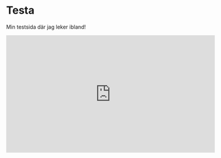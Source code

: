---
---
Testa
=========================

Min testsida där jag leker ibland!

<iframe width="560" height="315" src="https://www.youtube.com/embed/y6120QOlsfU" frameborder="0" allow="accelerometer; autoplay; encrypted-media; gyroscope; picture-in-picture" allowfullscreen></iframe>
